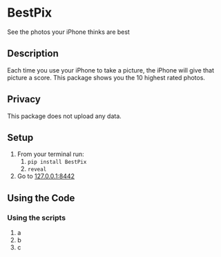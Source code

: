 # BestPix

See the photos your iPhone thinks are best

## Description 

Each time you use your iPhone to take a picture, the iPhone will give that picture a score.
This package shows you the 10 highest rated photos. 

## Privacy

This package does not upload any data. 


##  Setup

1. From your terminal run:
   1. `pip install BestPix`
   2. `reveal`
2. Go to [127.0.0.1:8442](127.0.0.1:8442)


## Using the Code

### Using the scripts

  1. a
  2. b
  3. c